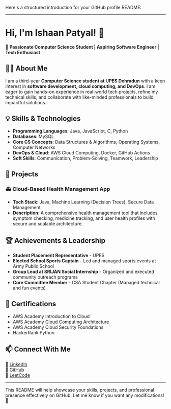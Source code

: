 Here's a structured introduction for your GitHub profile README:

---

# **Hi, I'm Ishaan Patyal! 👋**  
🚀 **Passionate Computer Science Student | Aspiring Software Engineer | Tech Enthusiast**  

## **👨‍💻 About Me**  
I am a third-year **Computer Science student at UPES Dehradun** with a keen interest in **software development, cloud computing, and DevOps**. I am eager to gain hands-on experience in real-world tech projects, refine my technical skills, and collaborate with like-minded professionals to build impactful solutions.  

## **💡 Skills & Technologies**  
- **Programming Languages**: Java, JavaScript, C, Python  
- **Databases**: MySQL  
- **Core CS Concepts**: Data Structures & Algorithms, Operating Systems, Computer Networks  
- **DevOps & Cloud**: AWS Cloud Computing, Docker, GitHub Actions  
- **Soft Skills**: Communication, Problem-Solving, Teamwork, Leadership  

## **🔨 Projects**  
### 🚑 **Cloud-Based Health Management App**  
- **Tech Stack**: Java, Machine Learning (Decision Trees), Secure Data Management  
- **Description**: A comprehensive health management tool that includes symptom checking, medicine tracking, and user health profiles with secure and scalable architecture.  

## **🏆 Achievements & Leadership**  
- **Student Placement Representative** - UPES  
- **Elected School Sports Captain** - Led and managed sports events at Army Public School  
- **Group Lead at SRIJAN Social Internship** - Organized and executed community outreach programs  
- **Core Committee Member** - CSA Student Chapter (Managed technical and fun events)  

## **📜 Certifications**  
- AWS Academy Introduction to Cloud  
- AWS Academy Cloud Computing Architecture  
- AWS Academy Cloud Security Foundations  
- HackerRank Python  

## **📫 Connect With Me**  
🔗 [LinkedIn](https://www.linkedin.com/in/ishaan-patyal-99715b264/)  
🔗 [GitHub](https://github.com/ishaan575)  
🔗 [LeetCode](https://leetcode.com/u/ishaan575/)  

---

This README will help showcase your skills, projects, and professional presence effectively on GitHub. Let me know if you want any modifications! 🚀
